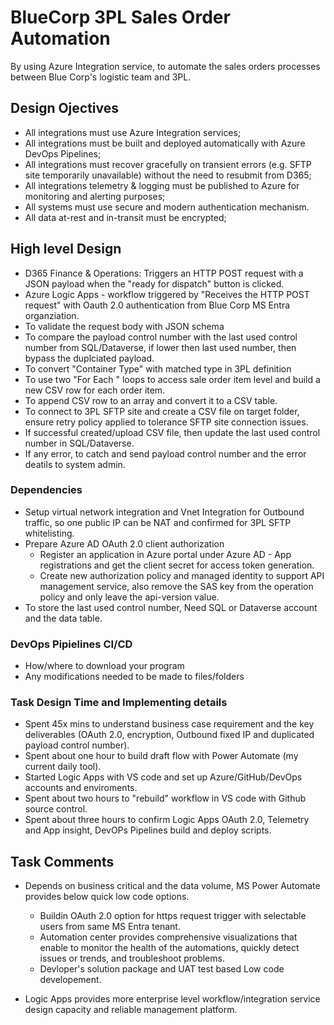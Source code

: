 # BlueCorp 3PL Sales Order Automation

By using Azure Integration service, to automate the sales orders processes between Blue Corp's logistic team and 3PL. 

## Design Ojectives 

* All integrations must use Azure Integration services;
* All integrations must be built and deployed automatically with Azure DevOps Pipelines;
* All integrations must recover gracefully on transient errors (e.g. SFTP site temporarily unavailable) without the need to resubmit from D365;
* All integrations telemetry & logging must be published to Azure for monitoring and alerting purposes;
* All systems must use secure and modern authentication mechanism.
* All data at-rest and in-transit must be encrypted;


## High level Design 
* D365 Finance & Operations: Triggers an HTTP POST request with a JSON payload when the "ready for dispatch" button is clicked.
* Azure Logic Apps - workflow triggered by "Receives the HTTP POST request" with Oauth 2.0 authentication from Blue Corp MS Entra organziation.
* To validate the request body with JSON schema
* To compare the payload control number with the last used control number from SQL/Dataverse, if lower then last used number, then bypass the duplciated payload.
* To convert "Container Type" with matched type in 3PL definition
* To use two "For Each " loops to access sale order item level and build a new CSV row for each order item.
* To append  CSV row to an array and convert it to a CSV table.
* To connect to 3PL SFTP site and create a CSV file on target folder, ensure retry policy applied to tolerance SFTP site connection issues.
* If successful created/upload CSV file, then update the last used control number in SQL/Dataverse.
* If any error, to catch and send payload control number and the error deatils to system admin. 
  

### Dependencies

* Setup virtual network integration and Vnet Integration for Outbound traffic, so one public IP can be NAT and confirmed for 3PL SFTP whitelisting.
* Prepare Azure AD OAuth 2.0 client authorization
  * Register an application in Azure portal under Azure AD - App registrations and get the client secret for access token generation.
  * Create new authorization policy and managed identity to support API management service, also remove the SAS key from the operation policy and only leave the api-version value.
* To store the last used control number, Need SQL or Dataverse account and the data table.
  

### DevOps Pipielines CI/CD 
* How/where to download your program
* Any modifications needed to be made to files/folders

### Task Design Time and Implementing details 
* Spent 45x mins to understand business case requirement and the key deliverables (OAuth 2.0, encryption, Outbound fixed IP and duplicated payload control number). 
* Spent about one hour to build draft flow with Power Automate (my current daily tool).
* Started Logic Apps with VS code and set up Azure/GitHub/DevOps accounts and enviroments. 
* Spent about two hours to "rebuild" workflow in VS code with Github source control.
* Spent about three hours to confirm Logic Apps OAuth 2.0, Telemetry and App insight, DevOPs Pipelines build and deploy scripts.


## Task Comments 
* Depends on business critical and the data volume, MS Power Automate provides below quick low code options.
  * Buildin OAuth 2.0 option for https request trigger with selectable users from same MS Entra tenant.
  * Automation center provides comprehensive visualizations that enable to monitor the health of the automations, quickly detect issues or trends, and troubleshoot problems.
  * Devloper's solution package and UAT test based Low code developement.
    
* Logic Apps provides more enterprise level workflow/integration service design capacity and reliable management platform.
  


